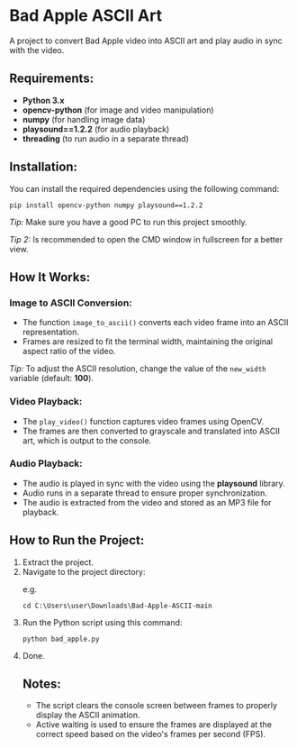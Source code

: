 <h1>Bad Apple ASCII Art</h1>

<p>A project to convert Bad Apple video into ASCII art and play audio in sync with the video.</p>

<h2>Requirements:</h2>
<ul>
  <li><strong>Python 3.x</strong></li>
  <li><strong>opencv-python</strong> (for image and video manipulation)</li>
  <li><strong>numpy</strong> (for handling image data)</li>
  <li><strong>playsound==1.2.2</strong> (for audio playback)</li>
  <li><strong>threading</strong> (to run audio in a separate thread)</li>
</ul>

<h2>Installation:</h2>
<p>You can install the required dependencies using the following command:</p>

<pre><code>pip install opencv-python numpy playsound==1.2.2</code></pre>

<p><em>Tip:</em> Make sure you have a good PC to run this project smoothly.</p>
<p><em>Tip 2:</em> Is recommended to open the CMD window in fullscreen for a better view.</p>

<h2>How It Works:</h2>

<h3>Image to ASCII Conversion:</h3>
<ul>
  <li>The function <code>image_to_ascii()</code> converts each video frame into an ASCII representation.</li>
  <li>Frames are resized to fit the terminal width, maintaining the original aspect ratio of the video.</li>
</ul>
<p><em>Tip:</em> To adjust the ASCII resolution, change the value of the <code>new_width</code> variable (default: <strong>100</strong>).</p>

<h3>Video Playback:</h3>
<ul>
  <li>The <code>play_video()</code> function captures video frames using OpenCV.</li>
  <li>The frames are then converted to grayscale and translated into ASCII art, which is output to the console.</li>
</ul>

<h3>Audio Playback:</h3>
<ul>
  <li>The audio is played in sync with the video using the <strong>playsound</strong> library.</li>
  <li>Audio runs in a separate thread to ensure proper synchronization.</li>
  <li>The audio is extracted from the video and stored as an MP3 file for playback.</li>
</ul>

<h2>How to Run the Project:</h2>
<ol>
  <li>Extract the project.</li>
  <li>Navigate to the project directory:</li>
  <p>e.g.</p>
  <pre><code>cd C:\Users\user\Downloads\Bad-Apple-ASCII-main</code></pre>

  <li>Run the Python script using this command:</li>
  <pre><code>python bad_apple.py</code></pre>

  <li>Done.</li>

<h2>Notes:</h2>
<ul>
  <li>The script clears the console screen between frames to properly display the ASCII animation.</li>
  <li>Active waiting is used to ensure the frames are displayed at the correct speed based on the video's frames per second (FPS).</li>
</ul>
